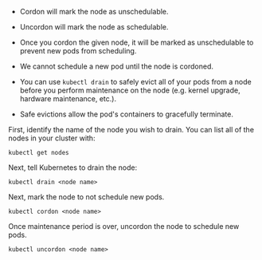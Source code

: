 - Cordon will mark the node as unschedulable.

- Uncordon will mark the node as schedulable.

- Once you cordon the given node, it will be marked as unschedulable to prevent new pods from scheduling.

- We cannot schedule a new pod until the node is cordoned.

- You can use `kubectl drain` to safely evict all of your pods from a node before you perform maintenance on the node (e.g. kernel upgrade, hardware maintenance, etc.).

-  Safe evictions allow the pod's containers to gracefully terminate.


First, identify the name of the node you wish to drain. You can list all of the nodes in your cluster with:

```
kubectl get nodes
```

Next, tell Kubernetes to drain the node:

```
kubectl drain <node name>
```

Next, mark the node to not schedule new pods.

```
kubectl cordon <node name>
```

Once maintenance period is over, uncordon the node to schedule new pods.

```
kubectl uncordon <node name>
```

